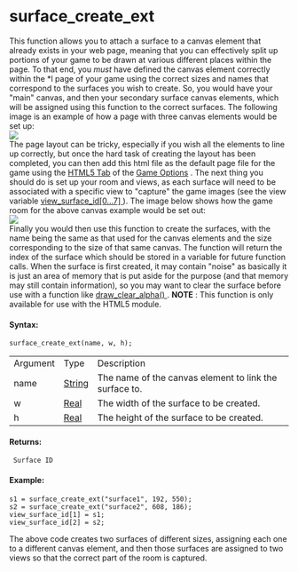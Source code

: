 # surface_create_ext

This function allows you to attach a surface to a canvas element that
already exists in your web page, meaning that you can effectively split
up portions of your game to be drawn at various different places within
the page. To that end, you *must* have defined the canvas element
correctly within the \*l page of your game using the correct sizes
and names that correspond to the surfaces you wish to create. So, you
would have your "main" canvas, and then your secondary surface canvas
elements, which will be assigned using this function to the correct
surfaces. The following image is an example of how a page with three
canvas elements would be set up:  
![](https://gms.magecorn.com/Manual/assets/Images/Scripting_Reference/GML/Reference/Drawing/surface_ext_1.png)  
The page layout can be tricky, especially if you wish all the elements
to line up correctly, but once the hard task of creating the layout has
been completed, you can then add this html file as the default page file
for the game using the [HTML5
Tab](../../../../Settings/Game_Options/HTML5) of the [Game
Options](../../../../Settings/Game_Options) . The next thing you
should do is set up your room and views, as each surface will need to be
associated with a specific view to "capture" the game images (see the
view variable [ view_surface_id\[0...7\]
](../../Cameras_And_Display/Cameras_And_Viewports/view_surface_id)
). The image below shows how the game room for the above canvas example
would be set out:  
![](https://gms.magecorn.com/Manual/assets/Images/Scripting_Reference/GML/Reference/Drawing/surface_ext_2.png)  
Finally you would then use this function to create the surfaces, with
the name being the same as that used for the canvas elements and the
size corresponding to the size of that same canvas. The function will
return the index of the surface which should be stored in a variable for
future function calls. When the surface is first created, it may contain
"noise" as basically it is just an area of memory that is put aside for
the purpose (and that memory may still contain information), so you may
want to clear the surface before use with a function like [
draw_clear_alpha() ](../Colour_And_Alpha/draw_clear_alpha) .
**NOTE** : This function is only available for use with the HTML5
module.

#### Syntax:

``` gml
surface_create_ext(name, w, h);
```

|          |                                                                           |                                                        |
|----------|---------------------------------------------------------------------------|--------------------------------------------------------|
| Argument | Type                                                                      | Description                                            |
| name     |  [String](../../../../../GameMaker_Language/GML_Overview/Data_Types)  | The name of the canvas element to link the surface to. |
| w        |  [Real](../../../../../GameMaker_Language/GML_Overview/Data_Types)    | The width of the surface to be created.                |
| h        |  [Real](../../../../../GameMaker_Language/GML_Overview/Data_Types)    | The height of the surface to be created.               |

#### Returns:

``` gml
 Surface ID
```

#### Example:

``` gml
s1 = surface_create_ext("surface1", 192, 550);
s2 = surface_create_ext("surface2", 608, 186);
view_surface_id[1] = s1;
view_surface_id[2] = s2;
```

The above code creates two surfaces of different sizes, assigning each
one to a different canvas element, and then those surfaces are assigned
to two views so that the correct part of the room is captured.
